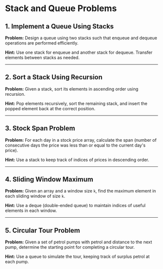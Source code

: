 # Stack and Queue Problems

## 1. Implement a Queue Using Stacks
**Problem:** Design a queue using two stacks such that enqueue and dequeue operations are performed efficiently.

**Hint:** Use one stack for enqueue and another stack for dequeue. Transfer elements between stacks as needed.

---

## 2. Sort a Stack Using Recursion
**Problem:** Given a stack, sort its elements in ascending order using recursion.

**Hint:** Pop elements recursively, sort the remaining stack, and insert the popped element back at the correct position.

---

## 3. Stock Span Problem
**Problem:** For each day in a stock price array, calculate the span (number of consecutive days the price was less than or equal to the current day's price).

**Hint:** Use a stack to keep track of indices of prices in descending order.

---

## 4. Sliding Window Maximum
**Problem:** Given an array and a window size `k`, find the maximum element in each sliding window of size `k`.

**Hint:** Use a deque (double-ended queue) to maintain indices of useful elements in each window.

---

## 5. Circular Tour Problem
**Problem:** Given a set of petrol pumps with petrol and distance to the next pump, determine the starting point for completing a circular tour.

**Hint:** Use a queue to simulate the tour, keeping track of surplus petrol at each pump.


